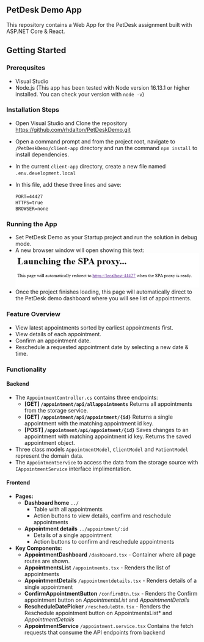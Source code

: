 ## PetDesk Demo App

This repository contains a Web App for the PetDesk assignment built with ASP.NET Core & React.



## Getting Started

### Prerequsites

- Visual Studio
- Node.js  (This app has been tested with Node version 16.13.1 or higher installed. You can check your version with `node -v`)

### Installation Steps
- Open Visual Studio and Clone the repository https://github.com/rhdalton/PetDeskDemo.git
- Open a command prompt and from the project root, navigate to `/PetDeskDemo/client-app` directory and run the command `npm install` to install dependencies.
- In the current `client-app` directory, create a new file named `.env.development.local`
- In this file, add these three lines and save:

      PORT=44427
      HTTPS=true
      BROWSER=none

### Running the App
- Set PetDesk Demo as your Startup project and run the solution in debug mode.
- A new browser window will open showing this text:
  ![](https://github.com/rhdalton/PetDeskDemo/blob/master/PetDeskDemo/client-app/src/assets/petdeskdemo1.PNG?raw=true)
- Once the project finishes loading, this page will automatically direct to the PetDesk demo dashboard where you will see list of appointments.

### Feature Overview
- View latest appointments sorted by earliest appointments first.
- View details of each appointment.
- Confirm an appointment date.
- Reschedule a requested appointment date by selecting a new date & time.

### Functionality

#### Backend
- The `AppointmentController.cs` contains three endpoints:
  - **[GET] `/appointment/api/allappointments`** Returns all appointments from the storage service.
  - **[GET] `/appointment/api/appointment/{id}`** Returns a single appointment with the matching appointment id key.
  - **[POST] `/appointment/api/appointment/{id}`** Saves changes to an appointment with matching appointment id key. Returns the saved appointment object.
- Three class models `AppointmentModel`, `ClientModel` and `PatientModel` represent the domain data.
- The `AppointmentService` to access the data from the storage source with `IAppointmentService` interface implimentation.

#### Frontend

- **Pages:**
  - **Dashboard home** `../`
    - Table with all appointments
    - Action buttons to view details, confirm and reschedule appointments
  - **Appointment details** `../appointment/:id`
    - Details of a single appointment
    - Action buttons to confirm and reschedule appointments
- **Key Components:**
  - **AppointmentDashboard** `/dashboard.tsx` - Container where all page routes are shown.
  - **AppointmentsList** `/appointments.tsx` - Renders the list of appointments
  - **AppointmentDetails** `/appointmentdetails.tsx` - Renders details of a single appointment
  - **ConfirmAppointmentButton** `/confirmBtn.tsx` - Renders the Confirm appointment button on *AppointmentsList* and *AppointmentDetails*
  - **RescheduleDatePicker** `/rescheduleBtn.tsx` - Renders the Reschedule appointment button on AppointmentsList* and *AppointmentDetails*
  - **AppointmentService** `/appointment.service.tsx` Contains the fetch requests that consume the API endpoints from backend